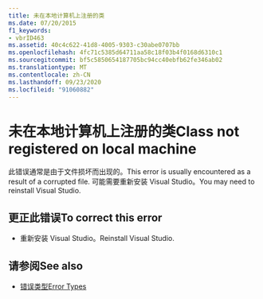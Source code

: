 ```yaml
---
title: 未在本地计算机上注册的类
ms.date: 07/20/2015
f1_keywords:
- vbrID463
ms.assetid: 40c4c622-41d8-4005-9303-c30abe0707bb
ms.openlocfilehash: 4fc71c5385d64711aa58c18f03b4f0168d6310c1
ms.sourcegitcommit: bf5c5850654187705bc94cc40ebfb62fe346ab02
ms.translationtype: MT
ms.contentlocale: zh-CN
ms.lasthandoff: 09/23/2020
ms.locfileid: "91060882"
---
```

# <a name="class-not-registered-on-local-machine"></a><span data-ttu-id="7f0f7-102">未在本地计算机上注册的类</span><span class="sxs-lookup"><span data-stu-id="7f0f7-102">Class not registered on local machine</span></span>

<span data-ttu-id="7f0f7-103">此错误通常是由于文件损坏而出现的。</span><span class="sxs-lookup"><span data-stu-id="7f0f7-103">This error is usually encountered as a result of a corrupted file.</span></span> <span data-ttu-id="7f0f7-104">可能需要重新安装 Visual Studio。</span><span class="sxs-lookup"><span data-stu-id="7f0f7-104">You may need to reinstall Visual Studio.</span></span>  
  
## <a name="to-correct-this-error"></a><span data-ttu-id="7f0f7-105">更正此错误</span><span class="sxs-lookup"><span data-stu-id="7f0f7-105">To correct this error</span></span>  
  
- <span data-ttu-id="7f0f7-106">重新安装 Visual Studio。</span><span class="sxs-lookup"><span data-stu-id="7f0f7-106">Reinstall Visual Studio.</span></span>  
  
## <a name="see-also"></a><span data-ttu-id="7f0f7-107">请参阅</span><span class="sxs-lookup"><span data-stu-id="7f0f7-107">See also</span></span>

- [<span data-ttu-id="7f0f7-108">错误类型</span><span class="sxs-lookup"><span data-stu-id="7f0f7-108">Error Types</span></span>](../programming-guide/language-features/error-types.md)

